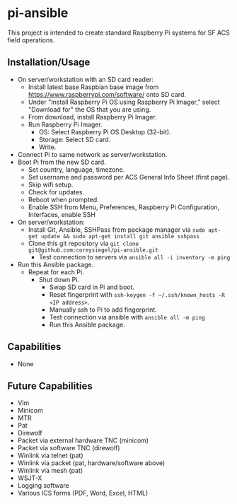 # pi-ansible
This project is intended to create standard Raspberry Pi systems for SF ACS field operations.

## Installation/Usage
  * On server/workstation with an SD card reader:
    * Install latest base Raspbian base image from https://www.raspberrypi.com/software/ onto SD card.
    * Under "Install Raspberry Pi OS using Raspberry Pi Imager," select "Download for" the OS that you are using.
    * From download, install Raspberry Pi Imager.
    * Run Raspberry Pi Imager.
      * OS: Select Raspberry Pi OS Desktop (32-bit).
      * Storage: Select SD card.
      * Write.
  * Connect Pi to same network as server/workstation.
  * Boot Pi from the new SD card.
    * Set country, language, timezone.
    * Set username and password per ACS General Info Sheet (first page).
    * Skip wifi setup.
    * Check for updates.
    * Reboot when prompted.
    * Enable SSH from Menu, Preferences, Raspberry Pi Configuration, Interfaces, enable SSH
  * On server/workstation:
    * Install Git, Ansible, SSHPass from package manager via `sudo apt-get update && sudo apt-get install git ansible sshpass`
    * Clone this git repository via `git clone git@github.com:coreysiegel/pi-ansible.git`
		* Test connection to servers via `ansible all -i inventory -m ping`
  * Run this Ansible package.
	* Repeat for each Pi.
	  * Shut down Pi.
		* Swap SD card in Pi and boot.
		* Reset fingerprint with `ssh-keygen -f ~/.ssh/known_hosts -R <IP address>`.
		* Manually ssh to Pi to add fingerprint.
		* Test connection via ansible with `ansible all -m ping`
		* Run this Ansible package.


## Capabilities
 * None

## Future Capabilities
 * Vim
 * Minicom
 * MTR
 * Pat
 * Direwolf
 * Packet via external hardware TNC (minicom)
 * Packet via software TNC (direwolf)
 * Winlink via telnet (pat)
 * Winlink via packet (pat, hardware/software above)
 * Winlink via mesh (pat)
 * WSJT-X
 * Logging software
 * Various ICS forms (PDF, Word, Excel, HTML)
